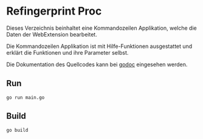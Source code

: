 # Refingerprint Proc

Dieses Verzeichnis beinhaltet eine Kommandozeilen Applikation, welche die Daten der WebExtension bearbeitet.

Die Kommandozeilen Applikation ist mit Hilfe-Funktionen ausgestattet und erklärt die Funktionen und ihre Parameter selbst.

Die Dokumentation des Quellcodes kann bei [godoc](https://godoc.org/github.com/lustigo/refingerprint/proc) eingesehen werden.

## Run

`go run main.go`

## Build

`go build`

